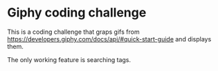 # Giphy coding challenge

This is a coding challenge that graps gifs from https://developers.giphy.com/docs/api/#quick-start-guide and displays them.

The only working feature is searching tags.
